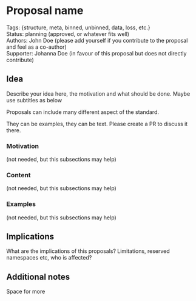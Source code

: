 # Proposal name

Tags: {structure, meta, binned, unbinned, data, loss, etc.}  
Status: planning (approved, or whatever fits well)  
Authors: John Doe (please add yourself if you contribute to the proposal and feel as a co-author)  
Supporter: Johanna Doe (in favour of this proposal but does not directly contribute)  


## Idea

Describe your idea here, the motivation and what should be done. Maybe use subtitles as below

Proposals can include many different aspect of the standard.

They can be examples, they can be text. Please create a PR to discuss it there.

### Motivation

(not needed, but this subsections may help)

### Content

(not needed, but this subsections may help)

### Examples

(not needed, but this subsections may help)

## Implications

What are the implications of this proposals? Limitations, reserved namespaces etc, who is affected?

## Additional notes

Space for more